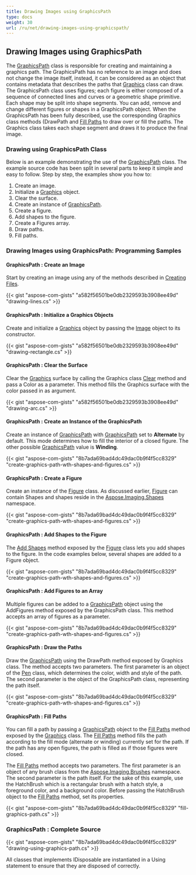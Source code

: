 ```yaml
---
title: Drawing Images using GraphicsPath
type: docs
weight: 30
url: /ru/net/drawing-images-using-graphicspath/
---
```


## **Drawing Images using GraphicsPath**
The [GraphicsPath](https://reference.aspose.com/imaging/ru/net/aspose.imaging/graphicspath) class is responsible for creating and maintaining a graphics path. The GraphicsPath has no reference to an image and does not change the image itself, instead, it can be considered as an object that contains metadata that describes the paths that [Graphics](https://reference.aspose.com/imaging/ru/net/aspose.imaging/graphicspath) class can draw. The GraphicsPath class uses figures; each figure is either composed of a sequence of connected lines and curves or a geometric shape primitive. Each shape may be split into shape segments. You can add, remove and change different figures or shapes in a GraphicsPath object. When the GraphicsPath has been fully described, use the corresponding Graphics class methods (DrawPath and [Fill Paths](https://reference.aspose.com/imaging/ru/net/aspose.imaging/graphics/methods/fillpath) to draw over or fill the paths. The Graphics class takes each shape segment and draws it to produce the final image.
### **Drawing using GraphicsPath Class**
Below is an example demonstrating the use of the [GraphicsPath](https://reference.aspose.com/imaging/ru/net/aspose.imaging/graphicspath) class. The example source code has been split in several parts to keep it simple and easy to follow. Step by step, the examples show you how to:

1. Create an image.
1. Initialize a [Graphics](https://reference.aspose.com/imaging/ru/net/aspose.imaging/graphicspath) object.
1. Clear the surface.
1. Create an instance of [GraphicsPath](https://reference.aspose.com/imaging/ru/net/aspose.imaging/graphicspath).
1. Create a figure.
1. Add shapes to the figure.
1. Create a Figures array.
1. Draw paths.
1. Fill paths.
### **Drawing Images using GraphicsPath: Programming Samples**
#### **GraphicsPath : Create an Image**
Start by creating an image using any of the methods described in [Creating Files](https://docs.aspose.com/imaging/ru/net/drawing-images/#DrawingandFormattingImages-CreatingImageFiles).

{{< gist "aspose-com-gists" "a582f56501be0db2329593b3908ee49d" "drawing-lines.cs" >}}


#### **GraphicsPath : Initialize a Graphics Objects**
Create and initialize a [Graphics](https://reference.aspose.com/imaging/ru/net/aspose.imaging/graphicspath) object by passing the [Image](https://reference.aspose.com/imaging/ru/net/aspose.imaging/image) object to its constructor.

{{< gist "aspose-com-gists" "a582f56501be0db2329593b3908ee49d" "drawing-rectangle.cs" >}}


#### **GraphicsPath : Clear the Surface**
Clear the [Graphics](https://reference.aspose.com/imaging/ru/net/aspose.imaging/graphicspath) surface by calling the Graphics class [Clear](https://reference.aspose.com/imaging/ru/net/aspose.imaging/graphics/methods/clear) method and pass a Color as a parameter. This method fills the Graphics surface with the color passed in as argument.

{{< gist "aspose-com-gists" "a582f56501be0db2329593b3908ee49d" "drawing-arc.cs" >}}


#### **GraphicsPath : Create an Instance of the GraphicsPath**
Create an instance of [GraphicsPath](https://reference.aspose.com/imaging/ru/net/aspose.imaging/graphicspath) with [GraphicsPath](https://reference.aspose.com/imaging/ru/net/aspose.imaging/graphicspath) set to **Alternate** by default. This mode determines how to fill the interior of a closed figure. The other possible [GraphicsPath](https://reference.aspose.com/imaging/ru/net/aspose.imaging/graphicspath) value is **Winding**.

{{< gist "aspose-com-gists" "8b7ada69bad4dc49dac0b9f4f5cc8329" "create-graphics-path-wth-shapes-and-figures.cs" >}}


#### **GraphicsPath : Create a Figure**
Create an instance of the [Figure](https://reference.aspose.com/imaging/ru/net/aspose.imaging/figure) class. As discussed earlier, [Figure](https://reference.aspose.com/imaging/ru/net/aspose.imaging/figure) can contain Shapes and shapes reside in the [Aspose.Imaging.Shapes](http://www.aspose.com/docs/display/imagingnet/Aspose.Imaging.Shapes+namespace) namespace.

{{< gist "aspose-com-gists" "8b7ada69bad4dc49dac0b9f4f5cc8329" "create-graphics-path-wth-shapes-and-figures.cs" >}}


#### **GraphicsPath : Add Shapes to the Figure**
The [Add Shapes](https://reference.aspose.com/imaging/ru/net/aspose.imaging/figure/methods/addshapes) method exposed by the [Figure](https://reference.aspose.com/imaging/ru/net/aspose.imaging/figure) class lets you add shapes to the figure. In the code examples below, several shapes are added to a Figure object.

{{< gist "aspose-com-gists" "8b7ada69bad4dc49dac0b9f4f5cc8329" "create-graphics-path-wth-shapes-and-figures.cs" >}}


#### **GraphicsPath : Add Figures to an Array**
Multiple figures can be added to a [GraphicsPath](https://reference.aspose.com/imaging/ru/net/aspose.imaging/graphicspath) object using the AddFigures method exposed by the GraphicsPath class. This method accepts an array of figures as a parameter.

{{< gist "aspose-com-gists" "8b7ada69bad4dc49dac0b9f4f5cc8329" "create-graphics-path-wth-shapes-and-figures.cs" >}}


#### **GraphicsPath : Draw the Paths**
Draw the [GraphicsPath](https://reference.aspose.com/imaging/ru/net/aspose.imaging/graphicspath) using the DrawPath method exposed by Graphics class. The method accepts two parameters. The first parameter is an object of the [Pen](https://reference.aspose.com/imaging/ru/net/aspose.imaging/pen) class, which determines the color, width and style of the path. The second parameter is the object of the GraphicsPath class, representing the path itself.

{{< gist "aspose-com-gists" "8b7ada69bad4dc49dac0b9f4f5cc8329" "create-graphics-path-wth-shapes-and-figures.cs" >}}


#### **GraphicsPath : Fill Paths**
You can fill a path by passing a [GraphicsPath](https://reference.aspose.com/imaging/ru/net/aspose.imaging/graphicspath) object to the [Fill Paths](http://www.aspose.com/api/ru/net/imaging/aspose.imaging/graphics/methods/fillpath) method exposed by the [Graphics](https://reference.aspose.com/imaging/ru/net/aspose.imaging/graphicspath) class. The [Fill Paths](http://www.aspose.com/api/ru/net/imaging/aspose.imaging/graphics/methods/fillpath) method fills the path according to the fill mode (alternate or winding) currently set for the path. If the path has any open figures, the path is filled as if those figures were closed.

The [Fill Paths](http://www.aspose.com/api/ru/net/imaging/aspose.imaging/graphics/methods/fillpath) method accepts two parameters. The first parameter is an object of any brush class from the [Aspose.Imaging.Brushes](http://www.aspose.com/docs/display/imagingnet/Aspose.Imaging.Brushes+namespace) namespace. The second parameter is the path itself. For the sake of this example, use the HatchBrush which is a rectangular brush with a hatch style, a foreground color, and a background color. Before passing the HatchBrush object to the [Fill Paths](http://www.aspose.com/api/ru/net/imaging/aspose.imaging/graphics/methods/fillpath) method, set its properties.

{{< gist "aspose-com-gists" "8b7ada69bad4dc49dac0b9f4f5cc8329" "fill-graphics-path.cs" >}}


### **GraphicsPath : Complete Source**
{{< gist "aspose-com-gists" "8b7ada69bad4dc49dac0b9f4f5cc8329" "drawing-using-graphics-path.cs" >}}


All classes that implements IDisposable are instantiated in a Using statement to ensure that they are disposed of correctly.
